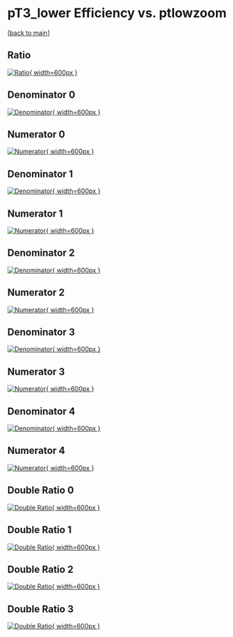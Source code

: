 # pT3_lower Efficiency vs. ptlowzoom

[[back to main](./)]



## Ratio

[![Ratio](../mtv/var/pT3_lower_loweta_11_0_eff_ptlowzoom.png){ width=600px }](../mtv/var/pT3_lower_loweta_11_0_eff_ptlowzoom.pdf)

## Denominator 0

[![Denominator](../mtv/den/pT3_lower_loweta_11_0_eff_ptlowzoom_den0.png){ width=600px }](../mtv/den/pT3_lower_loweta_11_0_eff_ptlowzoom_den0.pdf)

## Numerator 0

[![Numerator](../mtv/num/pT3_lower_loweta_11_0_eff_ptlowzoom_num0.png){ width=600px }](../mtv/num/pT3_lower_loweta_11_0_eff_ptlowzoom_num0.pdf)

## Denominator 1

[![Denominator](../mtv/den/pT3_lower_loweta_11_0_eff_ptlowzoom_den1.png){ width=600px }](../mtv/den/pT3_lower_loweta_11_0_eff_ptlowzoom_den1.pdf)

## Numerator 1

[![Numerator](../mtv/num/pT3_lower_loweta_11_0_eff_ptlowzoom_num1.png){ width=600px }](../mtv/num/pT3_lower_loweta_11_0_eff_ptlowzoom_num1.pdf)

## Denominator 2

[![Denominator](../mtv/den/pT3_lower_loweta_11_0_eff_ptlowzoom_den2.png){ width=600px }](../mtv/den/pT3_lower_loweta_11_0_eff_ptlowzoom_den2.pdf)

## Numerator 2

[![Numerator](../mtv/num/pT3_lower_loweta_11_0_eff_ptlowzoom_num2.png){ width=600px }](../mtv/num/pT3_lower_loweta_11_0_eff_ptlowzoom_num2.pdf)

## Denominator 3

[![Denominator](../mtv/den/pT3_lower_loweta_11_0_eff_ptlowzoom_den3.png){ width=600px }](../mtv/den/pT3_lower_loweta_11_0_eff_ptlowzoom_den3.pdf)

## Numerator 3

[![Numerator](../mtv/num/pT3_lower_loweta_11_0_eff_ptlowzoom_num3.png){ width=600px }](../mtv/num/pT3_lower_loweta_11_0_eff_ptlowzoom_num3.pdf)

## Denominator 4

[![Denominator](../mtv/den/pT3_lower_loweta_11_0_eff_ptlowzoom_den4.png){ width=600px }](../mtv/den/pT3_lower_loweta_11_0_eff_ptlowzoom_den4.pdf)

## Numerator 4

[![Numerator](../mtv/num/pT3_lower_loweta_11_0_eff_ptlowzoom_num4.png){ width=600px }](../mtv/num/pT3_lower_loweta_11_0_eff_ptlowzoom_num4.pdf)

## Double Ratio 0

[![Double Ratio](../mtv/ratio/pT3_lower_loweta_11_0_eff_ptlowzoom_ratio0.png){ width=600px }](../mtv/ratio/pT3_lower_loweta_11_0_eff_ptlowzoom_ratio0.pdf)

## Double Ratio 1

[![Double Ratio](../mtv/ratio/pT3_lower_loweta_11_0_eff_ptlowzoom_ratio1.png){ width=600px }](../mtv/ratio/pT3_lower_loweta_11_0_eff_ptlowzoom_ratio1.pdf)

## Double Ratio 2

[![Double Ratio](../mtv/ratio/pT3_lower_loweta_11_0_eff_ptlowzoom_ratio2.png){ width=600px }](../mtv/ratio/pT3_lower_loweta_11_0_eff_ptlowzoom_ratio2.pdf)

## Double Ratio 3

[![Double Ratio](../mtv/ratio/pT3_lower_loweta_11_0_eff_ptlowzoom_ratio3.png){ width=600px }](../mtv/ratio/pT3_lower_loweta_11_0_eff_ptlowzoom_ratio3.pdf)

